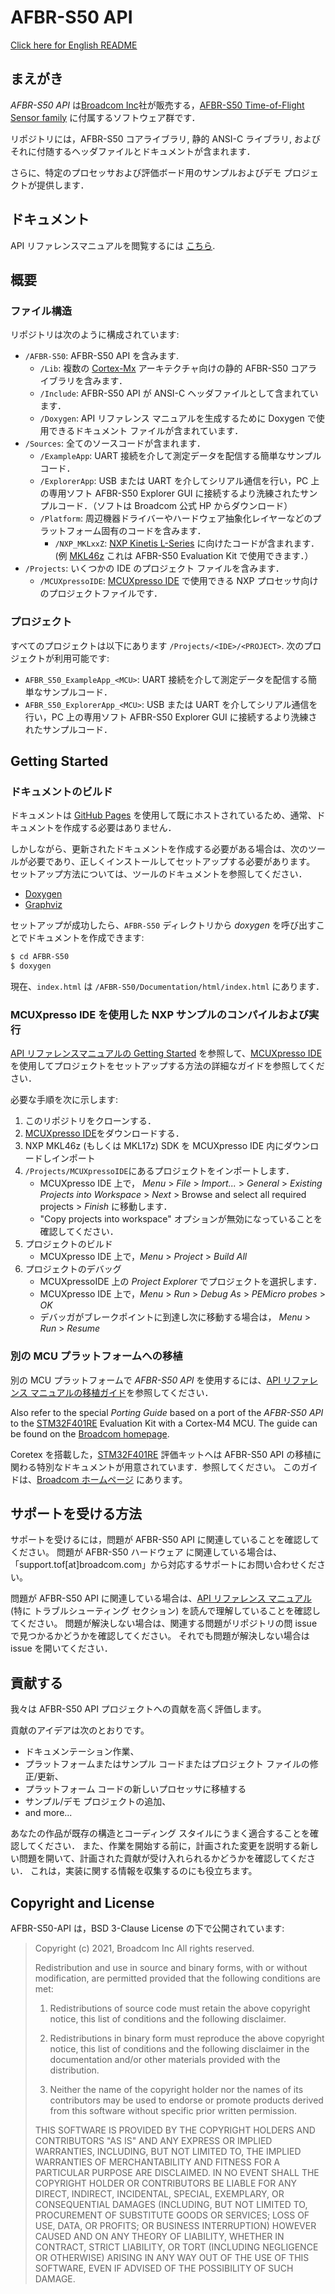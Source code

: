 # AFBR-S50 API

[Click here for English README](/README.md)

## まえがき

_AFBR-S50 API_ は[Broadcom Inc](https://www.broadcom.com/)社が販売する，[AFBR-S50 Time-of-Flight Sensor family](https://www.broadcom.com/products/optical-sensors/time-of-flight-3d-sensors) に付属するソフトウェア群です．

リポジトリには，AFBR-S50 コアライブラリ, 静的 ANSI-C ライブラリ, およびそれに付随するヘッダファイルとドキュメントが含まれます．

さらに、特定のプロセッサおよび評価ボード用のサンプルおよびデモ プロジェクトが提供します．

## ドキュメント

API リファレンスマニュアルを閲覧するには [こちら](https://broadcom.github.io/AFBR-S50-API/).

## 概要

### ファイル構造

リポジトリは次のように構成されています:

- `/AFBR-S50`: AFBR-S50 API を含みます.
  - `/Lib`: 複数の [Cortex-Mx](https://developer.arm.com/ip-products/processors/cortex-m) アーキテクチャ向けの静的 AFBR-S50 コアライブラリを含みます．
  - `/Include`: AFBR-S50 API が ANSI-C ヘッダファイルとして含まれています．
  - `/Doxygen`: API リファレンス マニュアルを生成するために Doxygen で使用できるドキュメント ファイルが含まれています．
- `/Sources`: 全てのソースコードが含まれます．
  - `/ExampleApp`: UART 接続を介して測定データを配信する簡単なサンプルコード．
  - `/ExplorerApp`: USB または UART を介してシリアル通信を行い，PC 上の専用ソフト AFBR-S50 Explorer GUI に接続するより洗練されたサンプルコード．（ソフトは Broadcom 公式 HP からダウンロード）
  - `/Platform`: 周辺機器ドライバーやハードウェア抽象化レイヤーなどのプラットフォーム固有のコードを含みます．
    - `/NXP_MKLxxZ`: [NXP Kinetis L-Series](https://www.nxp.com/products/processors-and-microcontrollers/arm-microcontrollers/general-purpose-mcus/kl-series-cortex-m0-plus:KINETIS_L_SERIES) に向けたコードが含まれます．(例 [MKL46z](https://www.nxp.com/design/development-boards/freedom-development-boards/mcu-boards/freedom-development-platform-for-kinetis-kl3x-and-kl4x-mcus:FRDM-KL46Z) これは AFBR-S50 Evaluation Kit で使用できます．）
    <!-- - `/STM32F4xx`: The platform code for the [STM32F4 Series](https://www.st.com/en/microcontrollers-microprocessors/stm32f4-series.html) (e.g. [STM32F401RE](https://www.st.com/en/microcontrollers-microprocessors/stm32f401re.html) which is used for the new *AFBR-S50 Evaluation Kit*). -->
- `/Projects`: いくつかの IDE のプロジェクト ファイルを含みます．
  - `/MCUXpressoIDE`: [MCUXpresso IDE](https://www.nxp.com/design/software/development-software/mcuxpresso-software-and-tools-/mcuxpresso-integrated-development-environment-ide:MCUXpresso-IDE) で使用できる NXP プロセッサ向けのプロジェクトファイルです．
  <!-- - `/STM32CubeIDE`: Project files for the [STM32Cube IDE](https://www.st.com/en/development-tools/stm32cubeide.html) for all STM32 processors. -->

### プロジェクト

すべてのプロジェクトは以下にあります `/Projects/<IDE>/<PROJECT>`. 次のプロジェクトが利用可能です:

- `AFBR_S50_ExampleApp_<MCU>`: UART 接続を介して測定データを配信する簡単なサンプルコード．
- `AFBR_S50_ExplorerApp_<MCU>`: USB または UART を介してシリアル通信を行い，PC 上の専用ソフト AFBR-S50 Explorer GUI に接続するより洗練されたサンプルコード．

## Getting Started

### ドキュメントのビルド

ドキュメントは [GitHub Pages](https://broadcom.github.io/AFBR-S50-API/) を使用して既にホストされているため、通常、ドキュメントを作成する必要はありません．

しかしながら、更新されたドキュメントを作成する必要がある場合は、次のツールが必要であり、正しくインストールしてセットアップする必要があります。 セットアップ方法については、ツールのドキュメントを参照してください．

- [Doxygen](https://www.doxygen.nl/)
- [Graphviz](https://graphviz.org/)

セットアップが成功したら、`AFBR-S50` ディレクトリから _doxygen_ を呼び出すことでドキュメントを作成できます:

```bash
$ cd AFBR-S50
$ doxygen
```

現在、`index.html` は `/AFBR-S50/Documentation/html/index.html` にあります．

### MCUXpresso IDE を使用した NXP サンプルのコンパイルおよび実行

[API リファレンスマニュアルの Getting Started](https://broadcom.github.io/AFBR-S50-API/getting_started.html#gs_mcuxpresso) を参照して、[MCUXpresso IDE](https://www.nxp.com/design/software/development-software/mcuxpresso-software-and-tools-/mcuxpresso-integrated-development-environment-ide:MCUXpresso-IDE)を使用してプロジェクトをセットアップする方法の詳細なガイドを参照してください．

必要な手順を次に示します:

1. このリポジトリをクローンする．
2. [MCUXpresso IDE](https://www.nxp.com/design/software/development-software/mcuxpresso-software-and-tools-/mcuxpresso-integrated-development-environment-ide:MCUXpresso-IDE)をダウンロードする．
3. NXP MKL46z (もしくは MKL17z) SDK を
   MCUXpresso IDE 内にダウンロードしインポート
4. `/Projects/MCUXpressoIDE`にあるプロジェクトをインポートします．
   - MCUXpresso IDE 上で， _Menu_ > _File_ > _Import..._ > _General_ > _Existing Projects into Workspace_ > _Next_ > Browse and select all required projects > _Finish_ に移動します．
   - "Copy projects into workspace" オプションが無効になっていることを確認してください．
5. プロジェクトのビルド
   - MCUXpresso IDE 上で，_Menu_ > _Project_ > _Build All_
6. プロジェクトのデバッグ
   - MCUXpressoIDE 上の _Project Explorer_ でプロジェクトを選択します．
   - MCUXpresso IDE 上で，_Menu_ > _Run_ > _Debug As_ > _PEMicro probes_ > _OK_
   - デバッガがブレークポイントに到達し次に移動する場合は， _Menu_ > _Run_ > _Resume_

<!-- ### Compile and Run the STM Examples using STM32Cube IDE

Please refer to the [*Getting Started* Section of the *API Reference Manual*](https://broadcom.github.io/AFBR-S50-API/getting_started.html#gs_mcuxpresso) on how to setup the projects using the [STM32Cube IDE](https://www.st.com/en/development-tools/stm32cubeide.html). -->

### 別の MCU プラットフォームへの移植

別の MCU プラットフォームで _AFBR-S50 API_ を使用するには、[API リファレンス マニュアルの移植ガイド](https://broadcom.github.io/AFBR-S50-API/porting_guide.html)を参照してください．

Also refer to the special _Porting Guide_ based on a port of the _AFBR-S50 API_ to the [STM32F401RE](https://www.st.com/en/evaluation-tools/nucleo-f401re.html) Evaluation Kit with a Cortex-M4 MCU. The guide can be found on the [Broadcom homepage](https://docs.broadcom.com/docs/AFBR-S50-SDK-Porting-Guide-to-Cortex-M4-PG).

Coretex を搭載した，[STM32F401RE](https://www.st.com/en/evaluation-tools/nucleo-f401re.html) 評価キットへは AFBR-S50 API の移植に関わる特別なドキュメントが用意されています．参照してください。 このガイドは、[Broadcom ホームページ](https://docs.broadcom.com/docs/AFBR-S50-SDK-Porting-Guide-to-Cortex-M4-PG) にあります。

## サポートを受ける方法

サポートを受けるには，問題が AFBR-S50 API に関連していることを確認してください。
問題が AFBR-S50 ハードウェア に関連している場合は、「support.tof[at]broadcom.com」から対応するサポートにお問い合わせください。

問題が AFBR-S50 API に関連している場合は、[API リファレンス マニュアル](https://broadcom.github.io/AFBR-S50-API/) (特に トラブルシューティング セクション) を読んで理解していることを確認してください。 問題が解決しない場合は、関連する問題がリポジトリの問 issue で見つかるかどうかを確認してください。 それでも問題が解決しない場合は issue を開いてください．

## 貢献する

我々は AFBR-S50 API プロジェクトへの貢献を高く評価します。

貢献のアイデアは次のとおりです。

- ドキュメンテーション作業、
- プラットフォームまたはサンプル コードまたはプロジェクト ファイルの修正/更新、
- プラットフォーム コードの新しいプロセッサに移植する
- サンプル/デモ プロジェクトの追加、
- and more...

あなたの作品が既存の構造とコーディング スタイルにうまく適合することを確認してください．
また、作業を開始する前に，計画された変更を説明する新しい問題を開いて、計画された貢献が受け入れられるかどうかを確認してください．
これは，実装に関する情報を収集するのにも役立ちます。

## Copyright and License

AFBR-S50-API は，BSD 3-Clause License の下で公開されています:

> Copyright (c) 2021, Broadcom Inc
> All rights reserved.
>
> Redistribution and use in source and binary forms, with or without
> modification, are permitted provided that the following conditions are met:
>
> 1. Redistributions of source code must retain the above copyright notice, this
>    list of conditions and the following disclaimer.
>
> 2. Redistributions in binary form must reproduce the above copyright notice,
>    this list of conditions and the following disclaimer in the documentation
>    and/or other materials provided with the distribution.
>
> 3. Neither the name of the copyright holder nor the names of its
>    contributors may be used to endorse or promote products derived from
>    this software without specific prior written permission.
>
> THIS SOFTWARE IS PROVIDED BY THE COPYRIGHT HOLDERS AND CONTRIBUTORS "AS IS"
> AND ANY EXPRESS OR IMPLIED WARRANTIES, INCLUDING, BUT NOT LIMITED TO, THE
> IMPLIED WARRANTIES OF MERCHANTABILITY AND FITNESS FOR A PARTICULAR PURPOSE ARE
> DISCLAIMED. IN NO EVENT SHALL THE COPYRIGHT HOLDER OR CONTRIBUTORS BE LIABLE
> FOR ANY DIRECT, INDIRECT, INCIDENTAL, SPECIAL, EXEMPLARY, OR CONSEQUENTIAL
> DAMAGES (INCLUDING, BUT NOT LIMITED TO, PROCUREMENT OF SUBSTITUTE GOODS OR
> SERVICES; LOSS OF USE, DATA, OR PROFITS; OR BUSINESS INTERRUPTION) HOWEVER
> CAUSED AND ON ANY THEORY OF LIABILITY, WHETHER IN CONTRACT, STRICT LIABILITY,
> OR TORT (INCLUDING NEGLIGENCE OR OTHERWISE) ARISING IN ANY WAY OUT OF THE USE
> OF THIS SOFTWARE, EVEN IF ADVISED OF THE POSSIBILITY OF SUCH DAMAGE.
